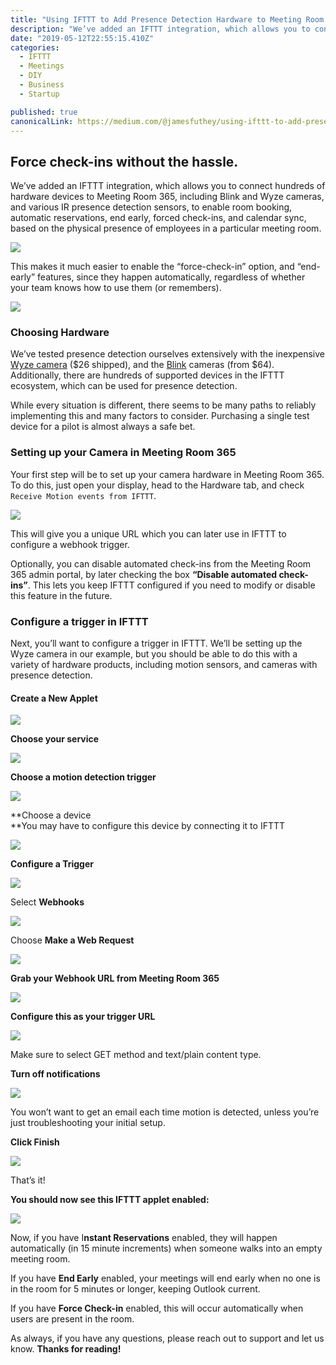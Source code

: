 ```yaml
---
title: "Using IFTTT to Add Presence Detection Hardware to Meeting Room Displays"
description: "We’ve added an IFTTT integration, which allows you to connect hundreds of hardware devices to Meeting Room 365, including Blink and Wyze cameras, and various IR presence detection sensors, to enable…"
date: "2019-05-12T22:55:15.410Z"
categories: 
  - IFTTT
  - Meetings
  - DIY
  - Business
  - Startup

published: true
canonicalLink: https://medium.com/@jamesfuthey/using-ifttt-to-add-presence-detection-hardware-to-meeting-room-displays-11b632295a7d
---
```


## Force check-ins without the hassle.

We’ve added an IFTTT integration, which allows you to connect hundreds of hardware devices to Meeting Room 365, including Blink and Wyze cameras, and various IR presence detection sensors, to enable room booking, automatic reservations, end early, forced check-ins, and calendar sync, based on the physical presence of employees in a particular meeting room.

![](./asset-1.jpg)

This makes it much easier to enable the “force-check-in” option, and “end-early” features, since they happen automatically, regardless of whether your team knows how to use them (or remembers).

![](./asset-2.png)

### Choosing Hardware

We’ve tested presence detection ourselves extensively with the inexpensive [Wyze camera](https://www.wyze.com/wyze-cam/) ($26 shipped), and the [Blink](https://www.amazon.com/Blink-Home-Security-Detection-Included/dp/B019S3ULQM/) cameras (from $64). Additionally, there are hundreds of supported devices in the IFTTT ecosystem, which can be used for presence detection.

While every situation is different, there seems to be many paths to reliably implementing this and many factors to consider. Purchasing a single test device for a pilot is almost always a safe bet.

### Setting up your Camera in Meeting Room 365

Your first step will be to set up your camera hardware in Meeting Room 365. To do this, just open your display, head to the Hardware tab, and check `Receive Motion events from IFTTT`.

![](./asset-3.png)

This will give you a unique URL which you can later use in IFTTT to configure a webhook trigger.

Optionally, you can disable automated check-ins from the Meeting Room 365 admin portal, by later checking the box **“Disable automated check-ins”**. This lets you keep IFTTT configured if you need to modify or disable this feature in the future.

### Configure a trigger in IFTTT

Next, you’ll want to configure a trigger in IFTTT. We’ll be setting up the Wyze camera in our example, but you should be able to do this with a variety of hardware products, including motion sensors, and cameras with presence detection.

#### Create a New Applet

![](./asset-4.png)

**Choose your service**

![](./asset-5.png)

**Choose a motion detection trigger**

![](./asset-6.png)

**Choose a device  
**You may have to configure this device by connecting it to IFTTT

![](./asset-7.png)

**Configure a Trigger**

![](./asset-8.png)

Select **Webhooks**

![](./asset-9.png)

Choose **Make a Web Request**

![](./asset-10.png)

**Grab your Webhook URL from Meeting Room 365**

![](./asset-11.png)

**Configure this as your trigger URL**

![](./asset-12.png)

Make sure to select GET method and text/plain content type.

**Turn off notifications**

![](./asset-13.png)

You won’t want to get an email each time motion is detected, unless you’re just troubleshooting your initial setup.

**Click Finish**

![](./asset-14.png)

That’s it!

**You should now see this IFTTT applet enabled:**

![](./asset-15.png)

Now, if you have I**nstant Reservations** enabled, they will happen automatically (in 15 minute increments) when someone walks into an empty meeting room.

If you have **End Early** enabled, your meetings will end early when no one is in the room for 5 minutes or longer, keeping Outlook current.

If you have **Force Check-in** enabled, this will occur automatically when users are present in the room.

As always, if you have any questions, please reach out to support and let us know. **Thanks for reading!**